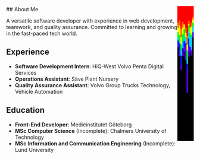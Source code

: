 <picture style="float: right">
 <source media="(prefers-color-scheme: dark)" srcset="/bar.png">
 <source media="(prefers-color-scheme: light)" srcset="/bar.png">
 <img alt="YOUR-ALT-TEXT" src="/bar.png">
</picture>
## About Me

A versatile software developer with experience in web development, teamwork, and quality assurance. Committed to learning and growing in the fast-paced tech world.

## Experience

- **Software Development Intern**: HiQ-West Volvo Penta Digital Services
- **Operations Assistant**: Säve Plant Nursery
- **Quality Assurance Assistant**: Volvo Group Trucks Technology, Vehicle Automation

## Education

- **Front-End Developer**: Medieinstitutet Göteborg
- **MSc Computer Science** (Incomplete): Chalmers University of Technology
- **MSc Information and Communication Engineering** (Incomplete): Lund University

